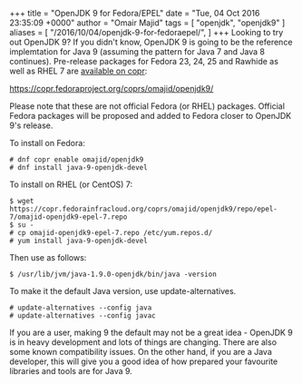 +++
title = "OpenJDK 9 for Fedora/EPEL"
date = "Tue, 04 Oct 2016 23:35:09 +0000"
author = "Omair Majid"
tags = [ "openjdk", "openjdk9" ]
aliases = [
    "/2016/10/04/openjdk-9-for-fedoraepel/",
]
+++
Looking to try out OpenJDK 9? If you didn't know, OpenJDK 9 is going to be the reference implemtation for Java 9 (assuming the pattern for Java 7 and Java 8 continues). Pre-release packages for Fedora 23, 24, 25 and Rawhide as well as RHEL 7 are [available on copr](https://copr.fedoraproject.org/coprs/omajid/openjdk9/):

<https://copr.fedoraproject.org/coprs/omajid/openjdk9/>

Please note that these are not official Fedora (or RHEL) packages. Official
Fedora packages will be proposed and added to Fedora closer to OpenJDK 9's
release.

To install on Fedora:

    # dnf copr enable omajid/openjdk9
    # dnf install java-9-openjdk-devel

To install on RHEL (or CentOS) 7:

    $ wget https://copr.fedorainfracloud.org/coprs/omajid/openjdk9/repo/epel-7/omajid-openjdk9-epel-7.repo
    $ su -
    # cp omajid-openjdk9-epel-7.repo /etc/yum.repos.d/
    # yum install java-9-openjdk-devel

Then use as follows:

    $ /usr/lib/jvm/java-1.9.0-openjdk/bin/java -version

To make it the default Java version, use update-alternatives.

    # update-alternatives --config java
    # update-alternatives --config javac

If you are a user, making 9 the default may not be a great idea - OpenJDK 9 is
in heavy development and lots of things are changing. There are also some
known compatibility issues. On the other hand, if you are a Java developer,
this will give you a good idea of how prepared your favourite libraries and
tools are for Java 9.


